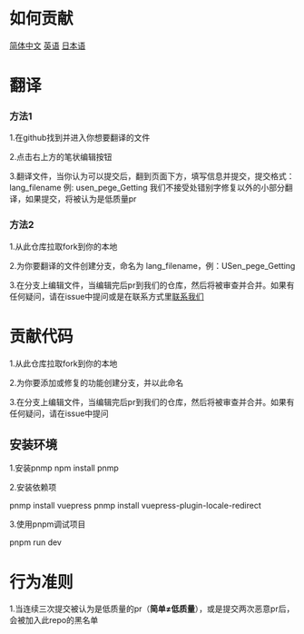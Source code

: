 # 如何贡献

[简体中文]() [英语]() [日本语]()

# 翻译

<!--如果这里还没有你想要翻译的语言，请提出issue，我会添加该语言-->

### 方法1

1.在github找到并进入你想要翻译的文件

2.点击右上方的笔状编辑按钮

3.翻译文件，当你认为可以提交后，翻到页面下方，填写信息并提交，提交格式：lang_filename 例: usen_pege_Getting 我们不接受处错别字修复以外的小部分翻译，如果提交，将被认为是低质量pr

### 方法2

1.从此仓库拉取fork到你的本地

2.为你要翻译的文件创建分支，命名为 lang_filename，例：USen_pege_Getting

3.在分支上编辑文件，当编辑完后pr到我们的仓库，然后将被审查并合并。如果有任何疑问，请在issue中提问或是在联系方式里[联系我们]()


# 贡献代码


1.从此仓库拉取fork到你的本地

2.为你要添加或修复的功能创建分支，并以此命名

3.在分支上编辑文件，当编辑完后pr到我们的仓库，然后将被审查并合并。如果有任何疑问，请在issue中提问

## 安装环境

1.安装pnmp
npm install pnmp

2.安装依赖项

pnmp install vuepress
pnmp install vuepress-plugin-locale-redirect

3.使用pnpm调试项目

pnpm run dev

# 行为准则

1.当连续三次提交被认为是低质量的pr（**简单≠低质量**），或是提交两次恶意pr后，会被加入此repo的黑名单


